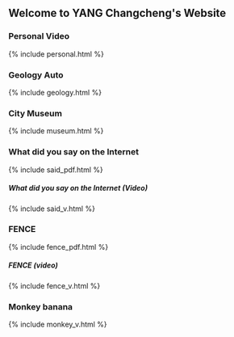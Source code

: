 ## Welcome to YANG Changcheng's Website

### Personal Video

{% include personal.html %}

### Geology Auto

{% include geology.html %}

### City Museum

{% include museum.html %}

### What did you say on the Internet

{% include said_pdf.html %}

##### What did you say on the Internet (Video)

{% include said_v.html %}

### FENCE

{% include fence_pdf.html %}

##### FENCE (video)

{% include fence_v.html %}

### Monkey banana

{% include monkey_v.html %}











